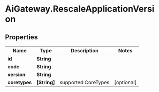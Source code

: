 # AiGateway.RescaleApplicationVersion

## Properties
Name | Type | Description | Notes
------------ | ------------- | ------------- | -------------
**id** | **String** |  | 
**code** | **String** |  | 
**version** | **String** |  | 
**coretypes** | **[String]** | supported CoreTypes | [optional] 


